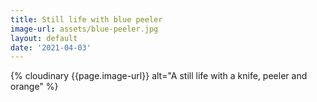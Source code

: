 ```yaml
---
title: Still life with blue peeler
image-url: assets/blue-peeler.jpg
layout: default
date: '2021-04-03'
---
```


<div>
{% cloudinary {{page.image-url}} alt="A still life with a knife, peeler and orange" %}  
</div>